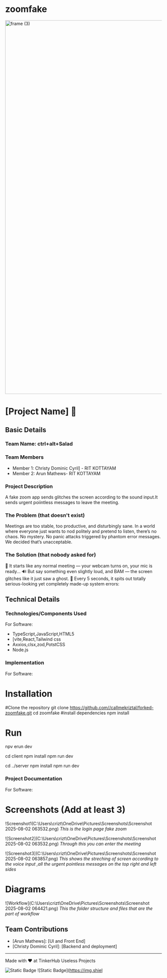 # zoomfake
<img width="3188" height="1202" alt="frame (3)" src="https://github.com/user-attachments/assets/517ad8e9-ad22-457d-9538-a9e62d137cd7" />


# [Project Name] 🎯


## Basic Details
### Team Name: ctrl+alt+Salad


### Team Members
- Member 1: Christy Dominic Cyril] - RIT KOTTAYAM
- Member 2: Arun Mathews- RIT KOTTAYAM

### Project Description
A fake zoom app sends glitches the screen according to the sound input.It sends urgent poiintless  messages to leave the meeting.

### The Problem (that doesn't exist)
Meetings are too stable, too productive, and disturbingly sane.
In a world where everyone just wants to nod politely and pretend to listen, there’s no chaos. No mystery. No panic attacks triggered by phantom error messages. We decided that’s unacceptable.

### The Solution (that nobody asked for)
🎥 It starts like any normal meeting — your webcam turns on, your mic is ready...
🔊 But say something even slightly loud, and BAM — the screen glitches like it just saw a ghost.
💬 Every 5 seconds, it spits out totally serious-looking yet completely made-up system errors:

## Technical Details
### Technologies/Components Used
For Software:
- TypeScript,JavaScript,HTML5
- [vite,React,Tailwind css
- Axxios,clsx,zod,PotstCSS
- Node.js

### Implementation
For Software:
# Installation
#Clone the repository git clone https://github.com//callmekriztal/forked-zoomfake.git
cd zoomfake
#install dependencies
npm install

# Run
npv erun dev

cd client
npm install
npm run dev

cd ../server
npm install
npm run dev


### Project Documentation
For Software:

# Screenshots (Add at least 3)
!Screenshot1(C:\Users\crizt\OneDrive\Pictures\Screenshots\Screenshot 2025-08-02 063532.png)
*This is the  login page fake zoom*

![Screenshot2](C:\Users\crizt\OneDrive\Pictures\Screenshots\Screenshot 2025-08-02 063532.png)
*Through this  you  can enter the meeting*

![Screenshot3](C:\Users\crizt\OneDrive\Pictures\Screenshots\Screenshot 2025-08-02 063857.png)
*This shows the streching of screen according to the voice input ,all the urgent pointless messages on the top right and left sides*

# Diagrams
![Workflow](C:\Users\crizt\OneDrive\Pictures\Screenshots\Screenshot 2025-08-02 064421.png)
*This the folder structure and files that are the part of workflow*

## Team Contributions
- [Arun Mathews]: [UI and Front End]
- [Christy Dominic Cyril]: [Backend and deployment]

---
Made with ❤️ at TinkerHub Useless Projects 

![Static Badge](https://img.shields.io/badge/TinkerHub-24?color=%23000000&link=https%3A%2F%2Fwww.tinkerhub.org%2F)
![Static Badge](https://img.shiel
